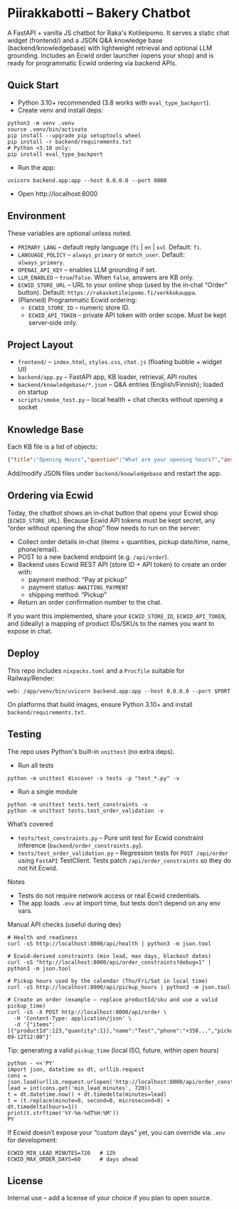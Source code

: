 # Piirakkabotti – Bakery Chatbot

A FastAPI + vanilla JS chatbot for Raka's Kotileipomo. It serves a static chat widget (frontend/) and a JSON Q&A knowledge base (backend/knowledgebase) with lightweight retrieval and optional LLM grounding. Includes an Ecwid order launcher (opens your shop) and is ready for programmatic Ecwid ordering via backend APIs.

## Quick Start

- Python 3.10+ recommended (3.8 works with `eval_type_backport`).
- Create venv and install deps:

```
python3 -m venv .venv
source .venv/bin/activate
pip install --upgrade pip setuptools wheel
pip install -r backend/requirements.txt
# Python <3.10 only:
pip install eval_type_backport
```

- Run the app:

```
uvicorn backend.app:app --host 0.0.0.0 --port 8000
```

- Open http://localhost:8000

## Environment

These variables are optional unless noted.

- `PRIMARY_LANG` – default reply language (`fi` | `en` | `sv`). Default: `fi`.
- `LANGUAGE_POLICY` – `always_primary` or `match_user`. Default: `always_primary`.
- `OPENAI_API_KEY` – enables LLM grounding if set.
- `LLM_ENABLED` – `true`/`false`. When `false`, answers are KB only.
- `ECWID_STORE_URL` – URL to your online shop (used by the in‑chat “Order” button). Default: `https://rakaskotileipomo.fi/verkkokauppa`.
- (Planned) Programmatic Ecwid ordering:
  - `ECWID_STORE_ID` – numeric store ID.
  - `ECWID_API_TOKEN` – private API token with order scope. Must be kept server‑side only.

## Project Layout

- `frontend/` – `index.html`, `styles.css`, `chat.js` (floating bubble + widget UI)
- `backend/app.py` – FastAPI app, KB loader, retrieval, API routes
- `backend/knowledgebase/*.json` – Q&A entries (English/Finnish); loaded on startup
- `scripts/smoke_test.py` – local health + chat checks without opening a socket

## Knowledge Base

Each KB file is a list of objects:

```json
{"title":"Opening Hours","question":"What are your opening hours?","answer":"Thu–Fri 11–17, Sat 11–15."}
```

Add/modify JSON files under `backend/knowledgebase` and restart the app.

## Ordering via Ecwid

Today, the chatbot shows an in‑chat button that opens your Ecwid shop (`ECWID_STORE_URL`). Because Ecwid API tokens must be kept secret, any “order without opening the shop” flow needs to run on the server:

- Collect order details in‑chat (items + quantities, pickup date/time, name, phone/email).
- POST to a new backend endpoint (e.g. `/api/order`).
- Backend uses Ecwid REST API (store ID + API token) to create an order with:
  - payment method: “Pay at pickup”
  - payment status: `AWAITING_PAYMENT`
  - shipping method: “Pickup”
- Return an order confirmation number to the chat.

If you want this implemented, share your `ECWID_STORE_ID`, `ECWID_API_TOKEN`, and (ideally) a mapping of product IDs/SKUs to the names you want to expose in chat.

## Deploy

This repo includes `nixpacks.toml` and a `Procfile` suitable for Railway/Render:

```
web: /app/venv/bin/uvicorn backend.app:app --host 0.0.0.0 --port $PORT
```

On platforms that build images, ensure Python 3.10+ and install `backend/requirements.txt`.

## Testing

The repo uses Python's built‑in `unittest` (no extra deps).

- Run all tests

```
python -m unittest discover -s tests -p "test_*.py" -v
```

- Run a single module

```
python -m unittest tests.test_constraints -v
python -m unittest tests.test_order_validation -v
```

What’s covered
- `tests/test_constraints.py` – Pure unit test for Ecwid constraint inference (`backend/order_constraints.py`).
- `tests/test_order_validation.py` – Regression tests for `POST /api/order` using `FastAPI` TestClient. Tests patch `/api/order_constraints` so they do not hit Ecwid.

Notes
- Tests do not require network access or real Ecwid credentials.
- The app loads `.env` at import time, but tests don’t depend on any env vars.

Manual API checks (useful during dev)

```
# Health and readiness
curl -sS http://localhost:8000/api/health | python3 -m json.tool

# Ecwid‑derived constraints (min lead, max days, blackout dates)
curl -sS "http://localhost:8000/api/order_constraints?debug=1" | python3 -m json.tool

# Pickup hours used by the calendar (Thu/Fri/Sat in local time)
curl -sS http://localhost:8000/api/pickup_hours | python3 -m json.tool

# Create an order (example – replace productId/sku and use a valid pickup_time)
curl -sS -X POST http://localhost:8000/api/order \
  -H 'Content-Type: application/json' \
  -d '{"items":[{"productId":123,"quantity":1}],"name":"Test","phone":"+358...","pickup_time":"2025-09-12T12:00"}'
```

Tip: generating a valid `pickup_time` (local ISO, future, within open hours)

```
python - <<'PY'
import json, datetime as dt, urllib.request
cons = json.load(urllib.request.urlopen('http://localhost:8000/api/order_constraints'))
lead = int(cons.get('min_lead_minutes', 720))
t = dt.datetime.now() + dt.timedelta(minutes=lead)
t = (t.replace(minute=0, second=0, microsecond=0) + dt.timedelta(hours=1))
print(t.strftime('%Y-%m-%dT%H:%M'))
PY
```

If Ecwid doesn’t expose your “custom days” yet, you can override via `.env` for development:

```
ECWID_MIN_LEAD_MINUTES=720   # 12h
ECWID_MAX_ORDER_DAYS=60      # days ahead
```

## License

Internal use – add a license of your choice if you plan to open source.
